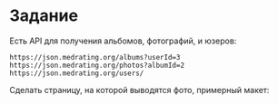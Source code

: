 # Задание

Есть API для получения альбомов, фотографий, и юзеров:

    https://json.medrating.org/albums?userId=3
    https://json.medrating.org/photos?albumId=2
    https://json.medrating.org/users/

Сделать страницу, на которой выводятся фото, примерный макет:

